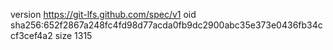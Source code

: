 version https://git-lfs.github.com/spec/v1
oid sha256:652f2867a248fc4fd98d77acda0fb9dc2900abc35e373e0436fb34ccf3cef4a2
size 1315
